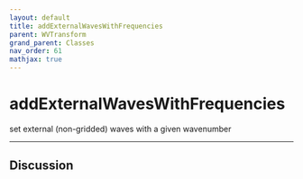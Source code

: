 ```yaml
---
layout: default
title: addExternalWavesWithFrequencies
parent: WVTransform
grand_parent: Classes
nav_order: 61
mathjax: true
---
```


#  addExternalWavesWithFrequencies

set external (non-gridded) waves with a given wavenumber


---

## Discussion

  
